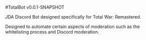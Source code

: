 #TotalBot v0.0.1-SNAPSHOT

JDA Discord Bot designed specifically for Total War: Remastered. 

Designed to automate certain aspects of moderation such as the whitelisting process and Discord moderation.